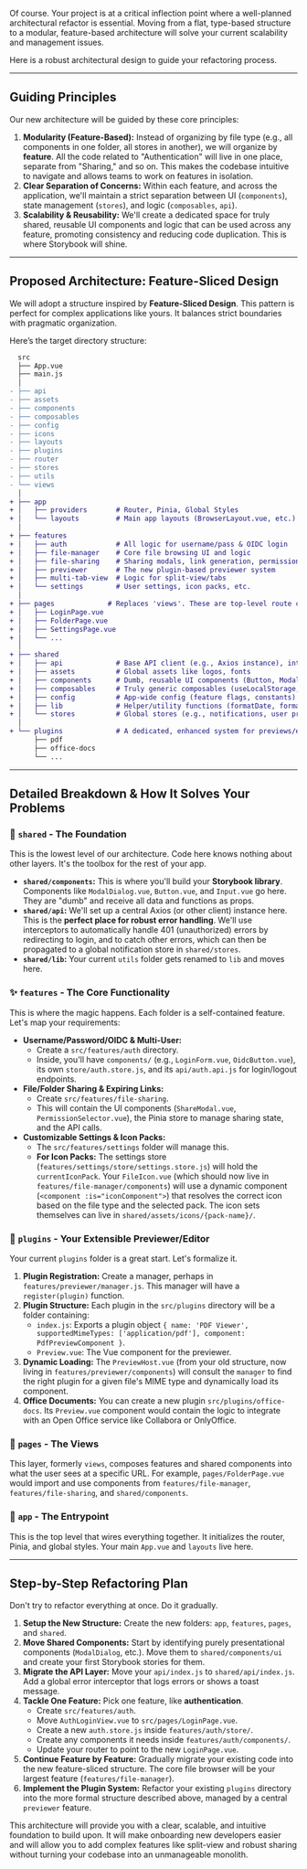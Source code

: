 Of course. Your project is at a critical inflection point where a well-planned architectural refactor is essential. Moving from a flat, type-based structure to a modular, feature-based architecture will solve your current scalability and management issues.

Here is a robust architectural design to guide your refactoring process.

-----

## Guiding Principles

Our new architecture will be guided by these core principles:

1.  **Modularity (Feature-Based):** Instead of organizing by file type (e.g., all components in one folder, all stores in another), we will organize by **feature**. All the code related to "Authentication" will live in one place, separate from "Sharing," and so on. This makes the codebase intuitive to navigate and allows teams to work on features in isolation.
2.  **Clear Separation of Concerns:** Within each feature, and across the application, we'll maintain a strict separation between UI (`components`), state management (`stores`), and logic (`composables`, `api`).
3.  **Scalability & Reusability:** We'll create a dedicated space for truly shared, reusable UI components and logic that can be used across any feature, promoting consistency and reducing code duplication. This is where Storybook will shine.

-----

## Proposed Architecture: Feature-Sliced Design

We will adopt a structure inspired by **Feature-Sliced Design**. This pattern is perfect for complex applications like yours. It balances strict boundaries with pragmatic organization.

Here’s the target directory structure:

```diff
  src
  ├── App.vue
  ├── main.js
  │
- ├── api
- ├── assets
- ├── components
- ├── composables
- ├── config
- ├── icons
- ├── layouts
- ├── plugins
- ├── router
- ├── stores
- ├── utils
- └── views
  │
+ ├── app
+ │   ├── providers       # Router, Pinia, Global Styles
+ │   └── layouts         # Main app layouts (BrowserLayout.vue, etc.)
  │
+ ├── features
+ │   ├── auth            # All logic for username/pass & OIDC login
+ │   ├── file-manager    # Core file browsing UI and logic
+ │   ├── file-sharing    # Sharing modals, link generation, permissions
+ │   ├── previewer       # The new plugin-based previewer system
+ │   ├── multi-tab-view  # Logic for split-view/tabs
+ │   └── settings        # User settings, icon packs, etc.
  │
+ ├── pages             # Replaces 'views'. These are top-level route components.
+ │   ├── LoginPage.vue
+ │   ├── FolderPage.vue
+ │   ├── SettingsPage.vue
+ │   └── ...
  │
+ ├── shared
+ │   ├── api             # Base API client (e.g., Axios instance), interceptors
+ │   ├── assets          # Global assets like logos, fonts
+ │   ├── components      # Dumb, reusable UI components (Button, Modal, Input) -> FOR STORYBOOK
+ │   ├── composables     # Truly generic composables (useLocalStorage, etc.)
+ │   ├── config          # App-wide config (feature flags, constants)
+ │   ├── lib             # Helper/utility functions (formatDate, formatBytes)
+ │   └── stores          # Global stores (e.g., notifications, user profile)
  │
+ └── plugins             # A dedicated, enhanced system for previews/editors
      ├── pdf
      ├── office-docs
      └── ...
```

-----

## Detailed Breakdown & How It Solves Your Problems

### 📂 `shared` - The Foundation

This is the lowest level of our architecture. Code here knows nothing about other layers. It's the toolbox for the rest of your app.

  * **`shared/components`:** This is where you'll build your **Storybook library**. Components like `ModalDialog.vue`, `Button.vue`, and `Input.vue` go here. They are "dumb" and receive all data and functions as props.
  * **`shared/api`:** We'll set up a central Axios (or other client) instance here. This is the **perfect place for robust error handling**. We'll use interceptors to automatically handle 401 (unauthorized) errors by redirecting to login, and to catch other errors, which can then be propagated to a global notification store in `shared/stores`.
  * **`shared/lib`:** Your current `utils` folder gets renamed to `lib` and moves here.

### ✨ `features` - The Core Functionality

This is where the magic happens. Each folder is a self-contained feature. Let's map your requirements:

  * **Username/Password/OIDC & Multi-User:**
      * Create a `src/features/auth` directory.
      * Inside, you'll have `components/` (e.g., `LoginForm.vue`, `OidcButton.vue`), its own `store/auth.store.js`, and its `api/auth.api.js` for login/logout endpoints.
  * **File/Folder Sharing & Expiring Links:**
      * Create `src/features/file-sharing`.
      * This will contain the UI components (`ShareModal.vue`, `PermissionSelector.vue`), the Pinia store to manage sharing state, and the API calls.
  * **Customizable Settings & Icon Packs:**
      * The `src/features/settings` folder will manage this.
      * **For Icon Packs:** The settings store (`features/settings/store/settings.store.js`) will hold the `currentIconPack`. Your `FileIcon.vue` (which should now live in `features/file-manager/components`) will use a dynamic component (`<component :is="iconComponent">`) that resolves the correct icon based on the file type and the selected pack. The icon sets themselves can live in `shared/assets/icons/{pack-name}/`.

### 🧩 `plugins` - Your Extensible Previewer/Editor

Your current `plugins` folder is a great start. Let's formalize it.

1.  **Plugin Registration:** Create a manager, perhaps in `features/previewer/manager.js`. This manager will have a `register(plugin)` function.
2.  **Plugin Structure:** Each plugin in the `src/plugins` directory will be a folder containing:
      * `index.js`: Exports a plugin object `{ name: 'PDF Viewer', supportedMimeTypes: ['application/pdf'], component: PdfPreviewComponent }`.
      * `Preview.vue`: The Vue component for the previewer.
3.  **Dynamic Loading:** The `PreviewHost.vue` (from your old structure, now living in `features/previewer/components`) will consult the `manager` to find the right plugin for a given file's MIME type and dynamically load its component.
4.  **Office Documents:** You can create a new plugin `src/plugins/office-docs`. Its `Preview.vue` component would contain the logic to integrate with an Open Office service like Collabora or OnlyOffice.

### 📄 `pages` - The Views

This layer, formerly `views`, composes features and shared components into what the user sees at a specific URL. For example, `pages/FolderPage.vue` would import and use components from `features/file-manager`, `features/file-sharing`, and `shared/components`.

### 🚀 `app` - The Entrypoint

This is the top level that wires everything together. It initializes the router, Pinia, and global styles. Your main `App.vue` and `layouts` live here.

-----

## Step-by-Step Refactoring Plan

Don't try to refactor everything at once. Do it gradually.

1.  **Setup the New Structure:** Create the new folders: `app`, `features`, `pages`, and `shared`.
2.  **Move Shared Components:** Start by identifying purely presentational components (`ModalDialog`, etc.). Move them to `shared/components/ui` and create your first Storybook stories for them.
3.  **Migrate the API Layer:** Move your `api/index.js` to `shared/api/index.js`. Add a global error interceptor that logs errors or shows a toast message.
4.  **Tackle One Feature:** Pick one feature, like **authentication**.
      * Create `src/features/auth`.
      * Move `AuthLoginView.vue` to `src/pages/LoginPage.vue`.
      * Create a new `auth.store.js` inside `features/auth/store/`.
      * Create any components it needs inside `features/auth/components/`.
      * Update your router to point to the new `LoginPage.vue`.
5.  **Continue Feature by Feature:** Gradually migrate your existing code into the new feature-sliced structure. The core file browser will be your largest feature (`features/file-manager`).
6.  **Implement the Plugin System:** Refactor your existing `plugins` directory into the more formal structure described above, managed by a central `previewer` feature.

This architecture will provide you with a clear, scalable, and intuitive foundation to build upon. It will make onboarding new developers easier and will allow you to add complex features like split-view and robust sharing without turning your codebase into an unmanageable monolith.